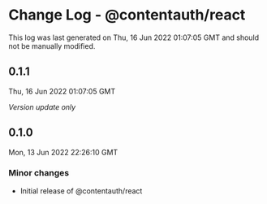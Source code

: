 # Change Log - @contentauth/react

This log was last generated on Thu, 16 Jun 2022 01:07:05 GMT and should not be manually modified.

## 0.1.1
Thu, 16 Jun 2022 01:07:05 GMT

_Version update only_

## 0.1.0
Mon, 13 Jun 2022 22:26:10 GMT

### Minor changes

- Initial release of @contentauth/react


